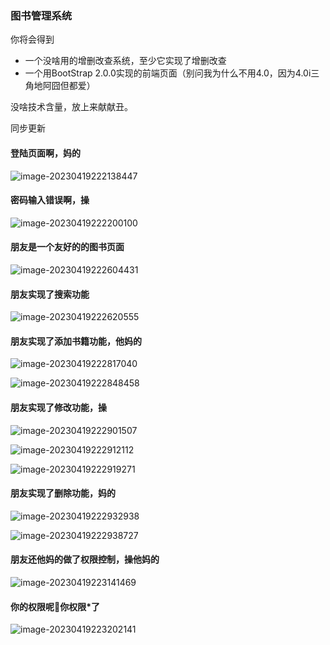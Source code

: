 ### 图书管理系统

你将会得到

- 一个没啥用的增删改查系统，至少它实现了增删改查
- 一个用BootStrap 2.0.0实现的前端页面（别问我为什么不用4.0，因为4.0i三角地阿囧但都爱）

没啥技术含量，放上来献献丑。



同步更新



#### 登陆页面啊，妈的

![image-20230419222138447](.\images\image-20230419222138447.png)

#### 密码输入错误啊，操

![image-20230419222200100](.\images\image-20230419222200100.png)

#### 朋友是一个友好的的图书页面

![image-20230419222604431](.\images\image-20230419222604431.png)



#### 朋友实现了搜索功能

![image-20230419222620555](.\images\image-20230419222620555-16819143813761.png)



#### 朋友实现了添加书籍功能，他妈的



![image-20230419222817040](.\images\image-20230419222817040.png)



![image-20230419222848458](.\images\image-20230419222848458.png)



#### 朋友实现了修改功能，操

![image-20230419222901507](.\images\image-20230419222901507.png)



![image-20230419222912112](.\images\image-20230419222912112.png)



![image-20230419222919271](.\images\image-20230419222919271.png)



#### 朋友实现了删除功能，妈的

![image-20230419222932938](.\images\image-20230419222932938.png)



![image-20230419222938727](.\images\image-20230419222938727.png)



#### 朋友还他妈的做了权限控制，操他妈的

![image-20230419223141469](.\images\image-20230419223141469-16819147025883.png)



#### 你的权限呢🤭你权限*了

![image-20230419223202141](.\images\image-20230419223202141.png)



